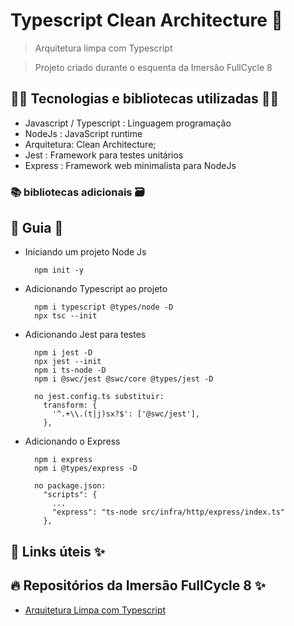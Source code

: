 # Typescript Clean Architecture 🚀

> Arquitetura limpa com Typescript

> Projeto criado durante o esquenta da Imersão FullCycle 8

## 👨‍💻 Tecnologias e bibliotecas utilizadas 👩‍💻

- Javascript / Typescript : Linguagem programação
- NodeJs : JavaScript runtime
- Arquitetura: Clean Architecture;
- Jest : Framework para testes unitários
- Express : Framework web minimalista para NodeJs

### 📚 bibliotecas adicionais 🗃️

## 📖 Guia 📃

- Iniciando um projeto Node Js

        npm init -y

- Adicionando Typescript ao projeto

        npm i typescript @types/node -D
        npx tsc --init

- Adicionando Jest para testes

        npm i jest -D
        npx jest --init
        npm i ts-node -D
        npm i @swc/jest @swc/core @types/jest -D

        no jest.config.ts substituir:
          transform: {
            '^.+\\.(t|j)sx?$': ['@swc/jest'],
          },

- Adicionando o Express

        npm i express
        npm i @types/express -D

        no package.json:
          "scripts": {
            ...
            "express": "ts-node src/infra/http/express/index.ts"
          },

## 🔗 Links úteis ✨

## 🔥 Repositórios da Imersão FullCycle 8 ✨

- [Arquitetura Limpa com Typescript](https://github.com/rodolfoHOk/fullcycle.typescrit-clean-arch)
